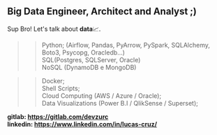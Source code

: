 ## Big Data Engineer, Architect and Analyst ;)
Sup Bro!
Let's talk about <b>data</b>📈.

>> Python; (Airflow, Pandas, PyArrow, PySpark, SQLAlchemy, Boto3, Psycopg, Oracledb...)<br>
>> SQL(Postgres, SQLServer, Oracle) <br>
>> NoSQL (DynamoDB e MongoDB) 

>> Docker; <br>
>> Shell Scripts;<br>
>> Cloud Computing (AWS / Azure / Oracle); <br>
>> Data Visualizations (Power B.I / QlikSense / Superset); <br>

<b>gitlab: https://gitlab.com/devzurc</b><br>
<b>linkedin: https://www.linkedin.com/in/lucas-cruz/</b>




